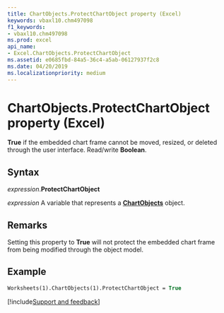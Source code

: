 ```yaml
---
title: ChartObjects.ProtectChartObject property (Excel)
keywords: vbaxl10.chm497098
f1_keywords:
- vbaxl10.chm497098
ms.prod: excel
api_name:
- Excel.ChartObjects.ProtectChartObject
ms.assetid: e0685fbd-84a5-36c4-a5ab-06127937f2c8
ms.date: 04/20/2019
ms.localizationpriority: medium
---
```



# ChartObjects.ProtectChartObject property (Excel)

**True** if the embedded chart frame cannot be moved, resized, or deleted through the user interface. Read/write **Boolean**.


## Syntax

_expression_.**ProtectChartObject**

_expression_ A variable that represents a **[ChartObjects](Excel.ChartObjects.md)** object.


## Remarks

Setting this property to **True** will not protect the embedded chart frame from being modified through the object model.


## Example

```vb
Worksheets(1).ChartObjects(1).ProtectChartObject = True
```




[!include[Support and feedback](~/includes/feedback-boilerplate.md)]